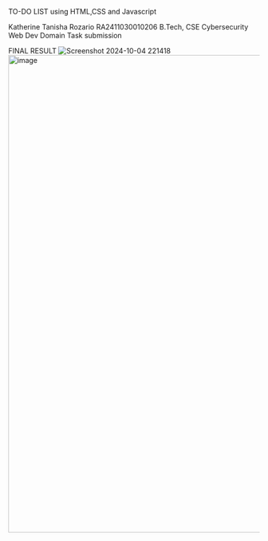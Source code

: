 TO-DO LIST using HTML,CSS and Javascript 

Katherine Tanisha Rozario
RA2411030010206
B.Tech, CSE Cybersecurity 
Web Dev Domain Task submission 

FINAL RESULT
![Screenshot 2024-10-04 221418](https://github.com/user-attachments/assets/48195bee-f9fd-4f10-90d8-d5b43e6ed47b)
<img width="959" alt="image" src="https://github.com/user-attachments/assets/65f2b387-0236-452c-b136-7e6ea5665d54">







